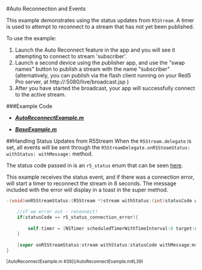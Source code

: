 #Auto Reconnection and Events

This example demonstrates using the status updates from `R5Stream`.  A timer is used to attempt to reconnect to a stream that has not yet been published.

To use the example: 
1. Launch the Auto Reconnect feature in the app and you will see it attempting to connect to stream 'subscriber'.  
2. Launch a second device using the publisher app, and use the "swap names" button to publish a stream with the name "subscriber" (alternatively, you can publish via the flash client running on your Red5 Pro server, at http://<red5proserverIP>:5080/live/broadcast.jsp )
3. After you have started the broadcast, your app will successfully connect to the active stream.
 


###Example Code
- ***[AutoReconnectExample.m](/AutoReconnectExample.m)***

- ***[BaseExample.m](
https://github.com/red5pro/streaming-ios/blob/master/Red5ProStreaming/BaseExample.m)***


##Handling Status Updates from R5Stream
When the `R5Stream.delegate` is set, all events will be sent through the  `R5StreamDelegate.onR5SteamStatus: withStatus: withMessage:` method.  

The status code passed in is an `r5_status` enum that can be seen [here](https://github.com/red5pro/streaming-ios/blob/master/Red5ProStreaming/R5Streaming.framework/Headers/global.h#L93).

This example receives the status event, and if there was a connection error, will start a timer to reconnect the stream in 8 seconds.  The message included with the error will display in a toast in the super method.

```Objective-C
-(void)onR5StreamStatus:(R5Stream *)stream withStatus:(int)statusCode withMessage:(NSString *)msg{

    //if we error out - reconnect!
    if(statusCode == r5_status_connection_error){
        
        self.timer = [NSTimer scheduledTimerWithTimeInterval:8 target:self selector:@selector(reconnect:) userInfo:nil repeats:NO];
    }
    
    [super onR5StreamStatus:stream withStatus:statusCode withMessage:msg];
}

```
<sup>
[AutoReconnectExample.m #39](/AutoReconnectExample.m#L39)
</sup>

